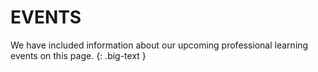 # EVENTS

We have included information about our upcoming professional learning events on this page.
{: .big-text }